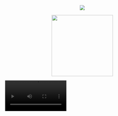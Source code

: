 <h3 align="center">
  <img src="https://readme-typing-svg.herokuapp.com/?font=Righteous&size=35&center=true&vCenter=true&width=1600&height=70&duration=4000&lines=Hey!+I'm+Nny+" />
</h3>

<p align="center">
  <img src="https://static01.nyt.com/images/2021/04/24/business/15Techfix-illo/15Techfix-illo-jumbo.gif?quality=75&auto=webp" width="200" />
</p>

<video src='https://vp.nyt.com/video/2023/03/07/106682_1_08Chomsky-Video_wg_1080p.mp4' width=200/>

---

- 🔭 I'm a Linux Enthusiast who likes to play around with Computers and stuff.
- 🌱 I’m currently learning how to code properly
- 📫 You can visit my website. [web](https://nnyx.io)  🤩 Thanks !!! 
---

📊 Stats

![GitHub Stats](http://github-profile-summary-cards.vercel.app/api/cards/stats?username=r41nm4k3r&theme=tokyonight) [![GitHub Streak](https://github-readme-streak-stats.herokuapp.com?user=r41nm4k3r&theme=tokyonight&hide_border=true&date_format=j%20M%5B%20Y%5D)](https://git.io/streak-stats) ![GitHub Summary](http://github-profile-summary-cards.vercel.app/api/cards/profile-details?username=r41nm4k3r&theme=tokyonight)

### Socials

<p align="center"> <a href="https://www.github.com/r41nm4k3r" target="_blank" rel="noreferrer"> <picture> <source media="(prefers-color-scheme: dark)" srcset="https://raw.githubusercontent.com/danielcranney/readme-generator/main/public/icons/socials/github-dark.svg" /> <source media="(prefers-color-scheme: light)" srcset="https://raw.githubusercontent.com/danielcranney/readme-generator/main/public/icons/socials/github.svg" /> <img src="https://raw.githubusercontent.com/danielcranney/readme-generator/main/public/icons/socials/github.svg" width="32" height="32" /> </picture> </a><a href="https://www.linkedin.com/in/ctitus" target="_blank" rel="noreferrer"> <picture> <source media="(prefers-color-scheme: dark)" srcset="https://raw.githubusercontent.com/danielcranney/readme-generator/main/public/icons/socials/linkedin-dark.svg" /> <source media="(prefers-color-scheme: light)" srcset="https://raw.githubusercontent.com/danielcranney/readme-generator/main/public/icons/socials/linkedin.svg" /> <img src="https://raw.githubusercontent.com/danielcranney/readme-generator/main/public/icons/socials/linkedin.svg" width="32" height="32" /> </picture> </a> <a href="https://christitus.com/rss" target="_blank" rel="noreferrer"> <picture> <source media="(prefers-color-scheme: dark)" srcset="https://raw.githubusercontent.com/danielcranney/readme-generator/main/public/icons/socials/rss-dark.svg" /> <source media="(prefers-color-scheme: light)" srcset="https://raw.githubusercontent.com/danielcranney/readme-generator/main/public/icons/socials/rss.svg" /> <img src="https://raw.githubusercontent.com/danielcranney/readme-generator/main/public/icons/socials/rss.svg" width="32" height="32" /> </picture> </a> </p>


<h3 align="center">

  [![Typing SVG](https://readme-typing-svg.herokuapp.com?font=Fantasque+Sans+Mono&weight=700&size=24&pause=1000&color=0e75b6&center=true&width=446&lines=Thank+you+for+visiting!+%F0%9F%91%8D)](https://git.io/typing-svg)

</h3>



<!--

Or you can donate cryto on my btc wallet :)  
> 1N3MeV2dsX6gQB42HXU6MF2hAix1mqjo8i

![Bitcoin](https://github.com/user-attachments/assets/7ed32f8f-c499-46f0-a53c-3f6fbd343699)





**r41nm4k3r/R41nm4k3r** is a ✨ _special_ ✨ repository because its `README.md` (this file) appears on your GitHub profile.

Here are some ideas to get you started:

- 🔭 I’m currently working on ...
- 🌱 I’m currently learning ...
- 👯 I’m looking to collaborate on ...
- 🤔 I’m looking for help with ...
- 💬 Ask me about ...
- 📫 How to reach me: ...
- 😄 Pronouns: ...
- ⚡ Fun fact: ...
-->
